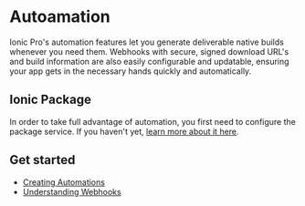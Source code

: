 # Autoamation

Ionic Pro's automation features let you generate deliverable native builds whenever you need them. Webhooks with secure, signed download URL's and build information are also easily configurable and updatable, ensuring your app gets in the necessary hands quickly and automatically.


## Ionic Package

In order to take full advantage of automation, you first need to configure the package service.  If you haven't yet, [learn more about it here](/docs/pro/package/intro).

## Get started

* [Creating Automations](/docs/pro/deploy/builds/)
* [Understanding Webhooks](/docs/pro/deploy/channels/)